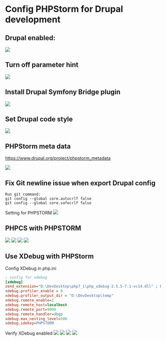 # Config PHPStorm for Drupal development

## Drupal enabled:

![](https://github.com/flashvnn/drupal-snippets/blob/master/drupal-enable.jpg)

## Turn off parameter hint
![](https://github.com/flashvnn/drupal-snippets/blob/master/2019-10-21_10h02_50.jpg)

## Install Drupal Symfony Bridge plugin
![](https://github.com/flashvnn/drupal-snippets/blob/master/2019-10-21_10h03_47.jpg)

## Set Drupal code style
![](https://github.com/flashvnn/drupal-snippets/blob/master/drupal-code-style.jpg)


## PHPStorm meta data

https://www.drupal.org/project/phpstorm_metadata

![](https://www.drupal.org/files/project-images/phpstorm_metadata.png)


## Fix Git newline issue when export Drupal config
```
Run git command:
git config --global core.autocrlf false
git config --global core.safecrlf false
```
Setting for PHPSTORM
![](https://github.com/flashvnn/drupal-snippets/blob/master/2019-10-23_13h23_19.jpg)

## PHPCS with PHPSTORM

![](https://github.com/flashvnn/drupal-snippets/blob/master/phpcs-1.jpg)
![](https://github.com/flashvnn/drupal-snippets/blob/master/phpcs-2.jpg)
![](https://github.com/flashvnn/drupal-snippets/blob/master/phpcs-3.jpg)
![](https://github.com/flashvnn/drupal-snippets/blob/master/phpcs4.jpg)

## Use XDebug with PHPStorm

Config XDebug in php.ini

```ini
; config for xdebug
[xdebug]
zend_extension="D:\DevDesktop\php7_1\php_xdebug-2.5.5-7.1-vc14.dll" ; Path to php_xdebug*.dll
xdebug.profiler_enable = 0
xdebug.profiler_output_dir = "D:\DevDesktop\temp"
xdebug.remote_enable=1
xdebug.remote_host=localhost
xdebug.remote_port=9000
xdebug.remote_handler=dbgp
xdebug.max_nesting_level=500
xdebug.idekey=PHPSTORM
```

Verify XDebug enabled
![](https://github.com/flashvnn/drupal-snippets/blob/master/xdebug-verify.jpg)
![](https://github.com/flashvnn/drupal-snippets/blob/master/xdebug-config-0.jpg)
![](https://github.com/flashvnn/drupal-snippets/blob/master/xdebugconfig-1.jpg)
![](https://github.com/flashvnn/drupal-snippets/blob/master/xdebug-config-2.jpg)


